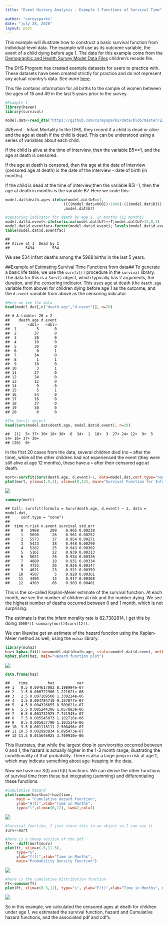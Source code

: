 ```yaml
---
title: "Event History Analysis - Example 1 Functions of Survival Time"

author: "coreysparks"
date: "july 28, 2020"
layout: post
---
```



<section class="main-content">
<p>This example will illustrate how to construct a basic survival function from individual-level data. The example will use as its outcome variable, the event of a child dying before age 1. The data for this example come from the <a href="http://dhsprogram.com/data/Download-Model-Datasets.cfm?flag=1">Demographic and Health Survey Model Data Files</a> children’s recode file.</p>
<p>The DHS Program has created example datasets for users to practice with. These datasets have been created strictly for practice and do not represent any actual country’s data. See more <a href="http://dhsprogram.com/data/Download-Model-Datasets.cfm?flag=1#sthash.HRINGQ00.dpuf">here</a>.</p>
<p>This file contains information for all births to the sample of women between the ages of 15 and 49 in the last 5 years prior to the survey.</p>
<div class="sourceCode" id="cb1"><pre class="sourceCode r"><code class="sourceCode r"><a class="sourceLine" id="cb1-1" data-line-number="1"><span class="co">#Example 1</span></a>
<a class="sourceLine" id="cb1-2" data-line-number="2"><span class="kw">library</span>(haven)</a>
<a class="sourceLine" id="cb1-3" data-line-number="3"><span class="kw">library</span>(survival)</a>
<a class="sourceLine" id="cb1-4" data-line-number="4"></a>
<a class="sourceLine" id="cb1-5" data-line-number="5">model.dat&lt;-<span class="kw">read_dta</span>(<span class="st">&quot;https://github.com/coreysparks/data/blob/master/ZZKR62FL.DTA?raw=true&quot;</span>)</a></code></pre></div>
<p>##Event - Infant Mortality In the DHS, they record if a child is dead or alive and the age at death if the child is dead. This can be understood using a series of variables about each child.</p>
<p>If the child is alive at the time of interview, then the variable B5==1, and the age at death is censored.</p>
<p>If the age at death is censored, then the age at the date of interview (censored age at death) is the date of the interview - date of birth (in months).</p>
<p>If the child is dead at the time of interview,then the variable B5!=1, then the age at death in months is the variable B7. Here we code this:</p>
<div class="sourceCode" id="cb2"><pre class="sourceCode r"><code class="sourceCode r"><a class="sourceLine" id="cb2-1" data-line-number="1">model.dat<span class="op">$</span>death.age&lt;-<span class="kw">ifelse</span>(model.dat<span class="op">$</span>b5<span class="op">==</span><span class="dv">1</span>,</a>
<a class="sourceLine" id="cb2-2" data-line-number="2">                          ((((model.dat<span class="op">$</span>v008))<span class="op">+</span><span class="dv">1900</span>)<span class="op">-</span>(((model.dat<span class="op">$</span>b3))<span class="op">+</span><span class="dv">1900</span>)) </a>
<a class="sourceLine" id="cb2-3" data-line-number="3">                          ,model.dat<span class="op">$</span>b7)</a>
<a class="sourceLine" id="cb2-4" data-line-number="4"></a>
<a class="sourceLine" id="cb2-5" data-line-number="5"><span class="co">#censoring indicator for death by age 1, in months (12 months)</span></a>
<a class="sourceLine" id="cb2-6" data-line-number="6">model.dat<span class="op">$</span>d.event&lt;-<span class="kw">ifelse</span>(<span class="kw">is.na</span>(model.dat<span class="op">$</span>b7)<span class="op">==</span>T<span class="op">|</span>model.dat<span class="op">$</span>b7<span class="op">&gt;</span><span class="dv">12</span>,<span class="dv">0</span>,<span class="dv">1</span>)</a>
<a class="sourceLine" id="cb2-7" data-line-number="7">model.dat<span class="op">$</span>d.eventfac&lt;-<span class="kw">factor</span>(model.dat<span class="op">$</span>d.event); <span class="kw">levels</span>(model.dat<span class="op">$</span>d.eventfac)&lt;-<span class="kw">c</span>(<span class="st">&quot;Alive at 1&quot;</span>, <span class="st">&quot;Dead by 1&quot;</span>)</a>
<a class="sourceLine" id="cb2-8" data-line-number="8"><span class="kw">table</span>(model.dat<span class="op">$</span>d.eventfac)</a></code></pre></div>
<pre><code>## 
## Alive at 1  Dead by 1 
##       5434        534</code></pre>
<p>We see 534 infant deaths among the 5968 births in the last 5 years.</p>
<p>##Example of Estimating Survival Time Functions from data## To generate a basic life table, we use the <code>survfit()</code> procedure in the <code>survival</code> library. The data for this is a <code>Surv()</code> object, which typically has 2 arguments, the duration, and the censoring indicator. This uses age at death (the <code>death.age</code> variable from above) for children dying before age 1 as the outcome, and the <code>d.event</code> variable from above as the censoring indicator.</p>
<div class="sourceCode" id="cb4"><pre class="sourceCode r"><code class="sourceCode r"><a class="sourceLine" id="cb4-1" data-line-number="1"><span class="co">#Here we see the data</span></a>
<a class="sourceLine" id="cb4-2" data-line-number="2"><span class="kw">head</span>(model.dat[,<span class="kw">c</span>(<span class="st">&quot;death.age&quot;</span>,<span class="st">&quot;d.event&quot;</span>)], <span class="dt">n=</span><span class="dv">20</span>)</a></code></pre></div>
<pre><code>## # A tibble: 20 x 2
##    death.age d.event
##        &lt;dbl&gt;   &lt;dbl&gt;
##  1         5       0
##  2        37       0
##  3        30       0
##  4        10       0
##  5        30       0
##  6         0       1
##  7        34       0
##  8         1       1
##  9        18       0
## 10         3       1
## 11        27       0
## 12        24       0
## 13        12       0
## 14         9       0
## 15         5       1
## 16        54       0
## 17        16       0
## 18        37       0
## 19        30       0
## 20         0       0</code></pre>
<div class="sourceCode" id="cb6"><pre class="sourceCode r"><code class="sourceCode r"><a class="sourceLine" id="cb6-1" data-line-number="1"><span class="co">#The Surv() object</span></a>
<a class="sourceLine" id="cb6-2" data-line-number="2"><span class="kw">head</span>(<span class="kw">Surv</span>(model.dat<span class="op">$</span>death.age, model.dat<span class="op">$</span>d.event), <span class="dt">n=</span><span class="dv">20</span>)</a></code></pre></div>
<pre><code>##  [1]  5+ 37+ 30+ 10+ 30+  0  34+  1  18+  3  27+ 24+ 12+  9+  5  54+ 16+ 37+ 30+
## [20]  0+</code></pre>
<p>In the first 20 cases from the data, several children died (no <code>+</code> after the time), while all the other children had not experienced the event (they were still alive at age 12 months), these have a <code>+</code> after their censored age at death.</p>
<div class="sourceCode" id="cb8"><pre class="sourceCode r"><code class="sourceCode r"><a class="sourceLine" id="cb8-1" data-line-number="1">mort&lt;-<span class="kw">survfit</span>(<span class="kw">Surv</span>(death.age, d.event)<span class="op">~</span><span class="dv">1</span>, <span class="dt">data=</span>model.dat,<span class="dt">conf.type=</span><span class="st">&quot;none&quot;</span>)</a>
<a class="sourceLine" id="cb8-2" data-line-number="2"><span class="kw">plot</span>(mort, <span class="dt">ylim=</span><span class="kw">c</span>(.<span class="dv">9</span>,<span class="dv">1</span>), <span class="dt">xlim=</span><span class="kw">c</span>(<span class="dv">0</span>,<span class="dv">12</span>), <span class="dt">main=</span><span class="st">&quot;Survival Function for Infant Mortality&quot;</span>)</a></code></pre></div>
<p><img src="{{ site.url }}{{ site.baseurl }}/knitr_files/EX1_ModelData_files/figure-html/unnamed-chunk-4-1.png" /><!-- --></p>
<div class="sourceCode" id="cb9"><pre class="sourceCode r"><code class="sourceCode r"><a class="sourceLine" id="cb9-1" data-line-number="1"><span class="kw">summary</span>(mort)</a></code></pre></div>
<pre><code>## Call: survfit(formula = Surv(death.age, d.event) ~ 1, data = model.dat, 
##     conf.type = &quot;none&quot;)
## 
##  time n.risk n.event survival std.err
##     0   5968     209    0.965 0.00238
##     1   5690      26    0.961 0.00252
##     2   5573      37    0.954 0.00271
##     3   5423      38    0.948 0.00290
##     4   5282      25    0.943 0.00302
##     5   5161      22    0.939 0.00313
##     6   5021      26    0.934 0.00326
##     7   4880      18    0.931 0.00334
##     8   4755      26    0.926 0.00347
##     9   4621      23    0.921 0.00359
##    10   4507       5    0.920 0.00361
##    11   4405      13    0.917 0.00368
##    12   4303      66    0.903 0.00401</code></pre>
<p>This is the so-called Kaplan-Meier estimate of the survival function. At each month, we see the number of children at risk and the number dying. We see the highest number of deaths occurred between 0 and 1 month, which is not surprising.</p>
<p>The estimate is that the infant morality rate is 82.7382814, I get this by doing <code>1000*(1-summary(mort)$surv[12])</code>.</p>
<p>We can likewise get an estimate of the hazard function using the Kaplan-Meier method as well, using the <code>muhaz</code> library.</p>
<div class="sourceCode" id="cb11"><pre class="sourceCode r"><code class="sourceCode r"><a class="sourceLine" id="cb11-1" data-line-number="1"><span class="kw">library</span>(muhaz)</a>
<a class="sourceLine" id="cb11-2" data-line-number="2">haz&lt;-<span class="kw">kphaz.fit</span>(<span class="dt">time=</span>model.dat<span class="op">$</span>death.age, <span class="dt">status=</span>model.dat<span class="op">$</span>d.event, <span class="dt">method =</span> <span class="st">&quot;product-limit&quot;</span>)</a>
<a class="sourceLine" id="cb11-3" data-line-number="3"><span class="kw">kphaz.plot</span>(haz, <span class="dt">main=</span><span class="st">&quot;Hazard function plot&quot;</span>)</a></code></pre></div>
<p><img src="{{ site.url }}{{ site.baseurl }}/knitr_files/EX1_ModelData_files/figure-html/unnamed-chunk-5-1.png" /><!-- --></p>
<div class="sourceCode" id="cb12"><pre class="sourceCode r"><code class="sourceCode r"><a class="sourceLine" id="cb12-1" data-line-number="1"><span class="kw">data.frame</span>(haz)</a></code></pre></div>
<pre><code>##    time         haz          var
## 1   0.5 0.004617002 8.198994e-07
## 2   1.5 0.006722906 1.221621e-06
## 3   2.5 0.007109508 1.330224e-06
## 4   3.5 0.004784710 9.157877e-07
## 5   4.5 0.004326655 8.509621e-07
## 6   5.5 0.005244306 1.057883e-06
## 7   6.5 0.003732925 7.741945e-07
## 8   7.5 0.005545073 1.182716e-06
## 9   8.5 0.005037790 1.103514e-06
## 10  9.5 0.001118111 2.500496e-07
## 11 10.5 0.002993934 6.895473e-07
## 12 11.5 0.015646925 3.709910e-06</code></pre>
<p>This illustrates, that while the largest drop in survivorship occurred between 0 and 1, the hazard is actually higher in the 1-3 month range, illustrating the conditionality of that probability. There is also a large jump in risk at age 1, which may indicate something about age-heaping in the data.</p>
<p>Now we have our S(t) and h(t) functions. We can derive the other functions of survival time from these but integrating (summing) and differentiating these functions.</p>
<div class="sourceCode" id="cb14"><pre class="sourceCode r"><code class="sourceCode r"><a class="sourceLine" id="cb14-1" data-line-number="1"><span class="co">#cumulative hazard</span></a>
<a class="sourceLine" id="cb14-2" data-line-number="2"><span class="kw">plot</span>(<span class="kw">cumsum</span>(haz<span class="op">$</span>haz)<span class="op">~</span>haz<span class="op">$</span>time, </a>
<a class="sourceLine" id="cb14-3" data-line-number="3">     <span class="dt">main =</span> <span class="st">&quot;Cumulative Hazard function&quot;</span>,</a>
<a class="sourceLine" id="cb14-4" data-line-number="4">     <span class="dt">ylab=</span><span class="st">&quot;H(t)&quot;</span>,<span class="dt">xlab=</span><span class="st">&quot;Time in Months&quot;</span>, </a>
<a class="sourceLine" id="cb14-5" data-line-number="5">     <span class="dt">type=</span><span class="st">&quot;l&quot;</span>,<span class="dt">xlim=</span><span class="kw">c</span>(<span class="dv">0</span>,<span class="dv">12</span>), <span class="dt">lwd=</span><span class="dv">2</span>,<span class="dt">col=</span><span class="dv">3</span>)</a></code></pre></div>
<p><img src="{{ site.url }}{{ site.baseurl }}/knitr_files/EX1_ModelData_files/figure-html/unnamed-chunk-6-1.png" /><!-- --></p>
<div class="sourceCode" id="cb15"><pre class="sourceCode r"><code class="sourceCode r"><a class="sourceLine" id="cb15-1" data-line-number="1"><span class="co">#Survival function, I just store this in an object so I can use it</span></a>
<a class="sourceLine" id="cb15-2" data-line-number="2">surv&lt;-mort</a>
<a class="sourceLine" id="cb15-3" data-line-number="3"></a>
<a class="sourceLine" id="cb15-4" data-line-number="4"><span class="co">#here is a cheap version of the pdf</span></a>
<a class="sourceLine" id="cb15-5" data-line-number="5">ft&lt;-<span class="st"> </span><span class="op">-</span><span class="kw">diff</span>(mort<span class="op">$</span>surv)</a>
<a class="sourceLine" id="cb15-6" data-line-number="6"><span class="kw">plot</span>(ft, <span class="dt">xlim=</span><span class="kw">c</span>(.<span class="dv">5</span>,<span class="fl">11.5</span>), </a>
<a class="sourceLine" id="cb15-7" data-line-number="7">     <span class="dt">type=</span><span class="st">&quot;s&quot;</span>,</a>
<a class="sourceLine" id="cb15-8" data-line-number="8">     <span class="dt">ylab=</span><span class="st">&quot;f(t)&quot;</span>,<span class="dt">xlab=</span><span class="st">&quot;Time in Months&quot;</span>,</a>
<a class="sourceLine" id="cb15-9" data-line-number="9">     <span class="dt">main=</span><span class="st">&quot;Probability Density Function&quot;</span>)</a></code></pre></div>
<p><img src="{{ site.url }}{{ site.baseurl }}/knitr_files/EX1_ModelData_files/figure-html/unnamed-chunk-6-2.png" /><!-- --></p>
<div class="sourceCode" id="cb16"><pre class="sourceCode r"><code class="sourceCode r"><a class="sourceLine" id="cb16-1" data-line-number="1"><span class="co">#here is the cumulative distribution function</span></a>
<a class="sourceLine" id="cb16-2" data-line-number="2">Ft&lt;-<span class="kw">cumsum</span>(ft)</a>
<a class="sourceLine" id="cb16-3" data-line-number="3"><span class="kw">plot</span>(Ft, <span class="dt">xlim=</span><span class="kw">c</span>(<span class="fl">0.5</span>,<span class="dv">12</span>), <span class="dt">type=</span><span class="st">&quot;s&quot;</span>, <span class="dt">ylab=</span><span class="st">&quot;F(t)&quot;</span>,<span class="dt">xlab=</span><span class="st">&quot;Time in Months&quot;</span>, <span class="dt">main=</span><span class="st">&quot;Cumulative Distribution Function&quot;</span>)</a></code></pre></div>
<p><img src="{{ site.url }}{{ site.baseurl }}/knitr_files/EX1_ModelData_files/figure-html/unnamed-chunk-6-3.png" /><!-- --></p>
<p>So in this example, we calculated the censored ages at death for children under age 1, we estimated the survival function, hazard and Cumulative hazard functions, and the associated pdf and cdf’s.</p>
</section>
